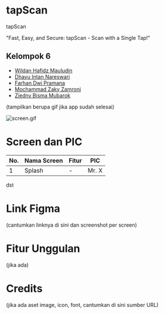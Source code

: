 # tapScan

tapScan

"Fast, Easy, and Secure: tapScan - Scan with a Single Tap!"

## Kelompok 6

- [Wildan Hafidz Mauludin](https://github.com/nikoshaa)
- [Dhayu Intan Nareswari](https://github.com/DhayuIntan)
- [Farhan Dwi Pramana](https://github.com/FarhanDwiPramana)
- [Mochammad Zaky Zamroni](https://github.com/zakyzuf)
- [Ziedny Bisma Mubarok](https://github.com/Ziedny28)

(tampilkan berupa gif jika app sudah selesai)

![screen.gif](docs/task/result_task.gif)

# Screen dan PIC

| No. | Nama Screen | Fitur | PIC   |
| --- | ----------- | ----- | ----- |
| 1   | Splash      | -     | Mr. X |

dst

# Link Figma

(cantumkan linknya di sini dan screenshot per screen)

# Fitur Unggulan

(jika ada)

# Credits

(jika ada aset image, icon, font, cantumkan di sini sumber URL)

